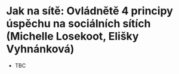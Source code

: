 # Jak na sítě: Ovládnětě 4 principy úspěchu na sociálních sítích (Michelle Losekoot, Elišky Vyhnánková)
* TBC
